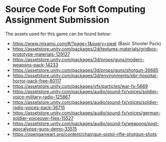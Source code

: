 # Source Code For Soft Computing Assignment Submission

The assets used for this game can be found below:
  - https://www.mixamo.com/#/?page=1&query=swat (Basic Shooter Pack)
  - https://assetstore.unity.com/packages/2d/textures-materials/gridbox-prototype-materials-129127
  - https://assetstore.unity.com/packages/3d/props/guns/modern-weapons-pack-14233
  - https://assetstore.unity.com/packages/3d/props/guns/shotgun-26685
  - https://assetstore.unity.com/packages/3d/environments/pbr-hospital-horror-pack-free-80117
  - https://assetstore.unity.com/packages/vfx/particles/war-fx-5669
  - https://assetstore.unity.com/packages/audio/sound-fx/voices/soldier-voice-military-radio-125867
  - https://assetstore.unity.com/packages/audio/sound-fx/voices/soldier-radio-voices-pack-36715
  - https://assetstore.unity.com/packages/audio/sound-fx/voices/german-soldier-voiceover-files-15527
  - https://assetstore.unity.com/packages/audio/sound-fx/weapons/post-apocalypse-guns-demo-33515
  - https://opengameart.org/content/chaingun-pistol-rifle-shotgun-shots
